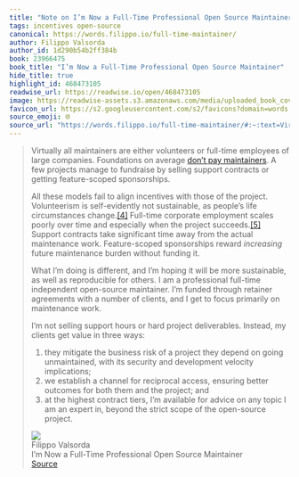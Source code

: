 ```yaml
---
title: "Note on I’m Now a Full-Time Professional Open Source Maintainer via Filippo Valsorda"
tags: incentives open-source
canonical: https://words.filippo.io/full-time-maintainer/
author: Filippo Valsorda
author_id: 1d290b54b2ff384b
book: 23966475
book_title: "I’m Now a Full-Time Professional Open Source Maintainer"
hide_title: true
highlight_id: 468473105
readwise_url: https://readwise.io/open/468473105
image: https://readwise-assets.s3.amazonaws.com/media/uploaded_book_covers/profile_265723/titleandlogos--1-.png
favicon_url: https://s2.googleusercontent.com/s2/favicons?domain=words.filippo.io
source_emoji: 🌐
source_url: "https://words.filippo.io/full-time-maintainer/#:~:text=Virtually%20all%20maintainers,the%20open-source%20project."
---
```


> Virtually all maintainers are either volunteers or full-time employees of large companies. Foundations on average [don’t pay maintainers](https://twitter.com/fux0r/status/1470034538923503621). A few projects manage to fundraise by selling support contracts or getting feature-scoped sponsorships.
> 
> All these models fail to align incentives with those of the project. Volunteerism is self-evidently not sustainable, as people’s life circumstances change.[[4]](https://words.filippo.io/full-time-maintainer/#fn4) Full-time corporate employment scales poorly over time and especially when the project succeeds.[[5]](https://words.filippo.io/full-time-maintainer/#fn5) Support contracts take significant time away from the actual maintenance work. Feature-scoped sponsorships reward *increasing* future maintenance burden without funding it.
> 
> What I’m doing is different, and I’m hoping it will be more sustainable, as well as reproducible for others. I am a professional full-time independent open-source maintainer. I’m funded through retainer agreements with a number of clients, and I get to focus primarily on maintenance work.
> 
> I’m not selling support hours or hard project deliverables. Instead, my clients get value in three ways:
> 
> 1.  they mitigate the business risk of a project they depend on going unmaintained, with its security and development velocity implications;
> 2.  we establish a channel for reciprocal access, ensuring better outcomes for both them and the project; and
> 3.  at the highest contract tiers, I’m available for advice on any topic I am an expert in, beyond the strict scope of the open-source project.
> <div class="quoteback-footer"><div class="quoteback-avatar"><img class="mini-favicon" src="https://s2.googleusercontent.com/s2/favicons?domain=words.filippo.io"></div><div class="quoteback-metadata"><div class="metadata-inner"><span style="display:none">FROM:</span><div aria-label="Filippo Valsorda" class="quoteback-author"> Filippo Valsorda</div><div aria-label="I’m Now a Full-Time Professional Open Source Maintainer" class="quoteback-title"> I’m Now a Full-Time Professional Open Source Maintainer</div></div></div><div class="quoteback-backlink"><a target="_blank" aria-label="go to the full text of this quotation" rel="noopener" href="https://words.filippo.io/full-time-maintainer/#:~:text=Virtually%20all%20maintainers,the%20open-source%20project." class="quoteback-arrow"> Source</a></div></div>